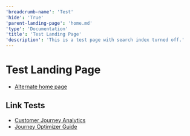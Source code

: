 ```yaml
---
'breadcrumb-name': 'Test'
'hide': 'True'
'parent-landing-page': 'home.md'
'type': 'Documentation'
'title': 'Test Landing Page'
'description': 'This is a test page with search index turned off.'
---
```


# Test Landing Page

- [Alternate home page](home.html)

## Link Tests

- [Customer Journey Analytics](customer-journey-analytics.html)
- [Journey Optimizer Guide](https://experienceleague.adobe.com/docs/journey-optimizer/using/ajo-home.html)

